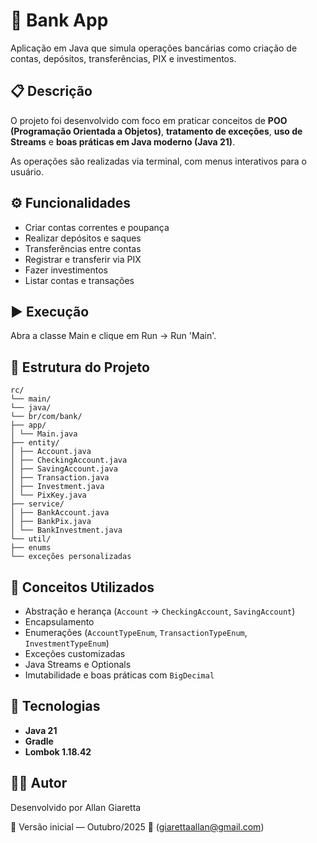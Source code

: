 # 🏦 Bank App

Aplicação em Java que simula operações bancárias como criação de contas, depósitos, transferências, PIX e investimentos.

## 📋 Descrição

O projeto foi desenvolvido com foco em praticar conceitos de **POO (Programação Orientada a Objetos)**, **tratamento de exceções**, **uso de Streams** e **boas práticas em Java moderno (Java 21)**.  

As operações são realizadas via terminal, com menus interativos para o usuário.

## ⚙️ Funcionalidades

- Criar contas correntes e poupança  
- Realizar depósitos e saques  
- Transferências entre contas  
- Registrar e transferir via PIX  
- Fazer investimentos  
- Listar contas e transações

## ▶️ Execução
Abra a classe Main e clique em Run → Run 'Main'.

## 🧩 Estrutura do Projeto
```
rc/
└── main/
└── java/
└── br/com/bank/
├── app/
│ └── Main.java
├── entity/
│ ├── Account.java
│ ├── CheckingAccount.java
│ ├── SavingAccount.java
│ ├── Transaction.java
│ ├── Investment.java
│ └── PixKey.java
├── service/
│ ├── BankAccount.java
│ ├── BankPix.java
│ └── BankInvestment.java
└── util/
├── enums
└── exceções personalizadas
```

## 🧠 Conceitos Utilizados

- Abstração e herança (`Account` → `CheckingAccount`, `SavingAccount`)  
- Encapsulamento  
- Enumerações (`AccountTypeEnum`, `TransactionTypeEnum`, `InvestmentTypeEnum`)  
- Exceções customizadas  
- Java Streams e Optionals  
- Imutabilidade e boas práticas com `BigDecimal`  

## 🚀 Tecnologias

- **Java 21**
- **Gradle**
- **Lombok 1.18.42**

## 🧑‍💻 Autor
Desenvolvido por Allan Giaretta

📅 Versão inicial — Outubro/2025
📧 (giarettaallan@gmail.com)
